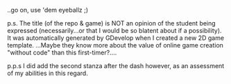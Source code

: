 

..go on, use 'dem eyeballz ;)

p.s.  The title (of the repo & game) is NOT an opinion of the student being expressed
(necessarily...or that I would be so blatent about if a possibility). It was automatically
generated by GDevelop when I created a new 2D game template.
...Maybe they know more about the value of online game creation "without code" than this first-timer?....

p.p.s  I did add the second stanza after the dash however, as an assessment of my abilities in this regard.

